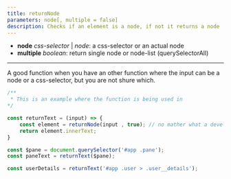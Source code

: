 ```yaml
---
title: returnNode
parameters: node[, multiple = false]
description: Checks if an element is a node, if not it returns a node
---
```


- **node** *css-selector* | *node*: a css-selector or an actual node
- **multiple** *boolean*: return single node or node-list (querySelectorAll)

---

A good function when you have an other function where the input can be a node or a css-selector, but you are not shure which.

```js
/**
 * This is an example where the function is being used in
*/

const returnText = (input) => {
    const element = returnNode(input , true); // no mather what a developer would give as input parameter, the function would return an element
    return element.innerText;
}

const $pane = document.querySelector('#app .pane');
const paneText = returnText($pane);

const userDetails = returnText('#app .user > .user__details');
```